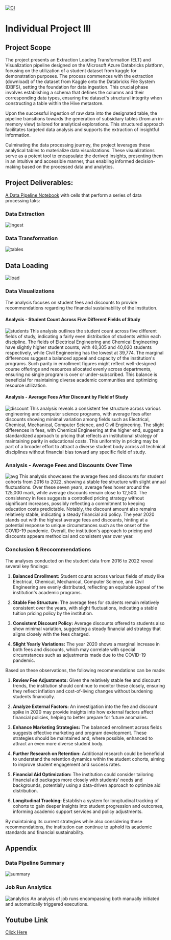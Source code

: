 [![CI](https://github.com/nogibjj/oo46_Mini_Proj_W11/actions/workflows/actions.yml/badge.svg)][def]

# Individual Project III

## Project Scope

The project presents an Extraction Loading Transformation (ELT) and Visualization pipeline designed on the Microsoft Azure Databricks platform, focusing on the utilization of a student dataset from kaggle for demonstration purposes. The process commences with the extraction (download) of the dataset from Kaggle onto the Databricks File System (DBFS), setting the foundation for data ingestion. This crucial phase involves establishing a schema that defines the columns and their corresponding data types, ensuring the dataset's structural integrity when constructing a table within the Hive metastore.

Upon the successful ingestion of raw data into the designated table, the pipeline transitions towards the generation of subsidiary tables (from an in-memory view) tailored for analytical explorations. This structured approach facilitates targeted data analysis and supports the extraction of insightful information.

Culminating the data processing journey, the project leverages these analytical tables to materialize data visualizations. These visualizations serve as a potent tool to encapsulate the derived insights, presenting them in an intuitive and accessible manner, thus enabling informed decision-making based on the processed data and analytics.

## Project Deliverables:

[A Data Pipeline Notebook](https://github.com/nogibjj/oo46_iProject_3/blob/main/notebook/Databricks_ETL_Pipeline.ipynb) with cells that perform a series of data processing taks:

### Data Extraction
![ingest](img/extract.png)

### Data Transformation
![tables](img/trans.png)

## Data Loading
![load](img/load.png)

### Data Visualizations
The analysis focuses on student fees and discounts to provide recommendations regarding the financial sustainability of the institution.

#### Analysis - Student Count Across Five Different Fields of Study
![students](img/image.png)
This analysis outlines the student count across five different fields of study, indicating a fairly even distribution of students within each discipline. The fields of Electrical Engineering and Chemical Engineering have slightly higher student counts, with 40,305 and 40,020 students respectively, while Civil Engineering has the lowest at 39,774. The marginal differences suggest a balanced appeal and capacity of the institution's programs. Such parity in enrollment figures might reflect well-designed course offerings and resources allocated evenly across departments, ensuring no single program is over or under-subscribed. This balance is beneficial for maintaining diverse academic communities and optimizing resource utilization.

#### Analysis - Average Fees After Discount by Field of Study
![discount](img/image1.png)
This analysis reveals a consistent fee structure across various engineering and computer science programs, with average fees after discounts showing minimal variation among fields such as Electrical, Chemical, Mechanical, Computer Science, and Civil Engineering. The slight differences in fees, with Chemical Engineering at the higher end, suggest a standardized approach to pricing that reflects an institutional strategy of maintaining parity in educational costs. This uniformity in pricing may be part of a broader effort to attract a diverse student body across all technical disciplines without financial bias toward any specific field of study.

### Analysis - Average Fees and Discounts Over Time
![avg](img/image2.png)
This analysis showcases the average fees and discounts for student cohorts from 2016 to 2022, showing a stable fee structure with slight annual fluctuations. Over these seven years, average fees hover around the 125,000 mark, while average discounts remain close to 12,500. The consistency in fees suggests a controlled pricing strategy without significant increases, possibly reflecting a commitment to keeping education costs predictable. Notably, the discount amount also remains relatively stable, indicating a steady financial aid policy. The year 2020 stands out with the highest average fees and discounts, hinting at a potential response to unique circumstances such as the onset of the COVID-19 pandemic. Overall, the institution's approach to pricing and discounts appears methodical and consistent year over year.

### Conclusion & Reccommendations
The analyses conducted on the student data from 2016 to 2022 reveal several key findings:

1. **Balanced Enrollment:** Student counts across various fields of study like Electrical, Chemical, Mechanical, Computer Science, and Civil Engineering are evenly distributed, reflecting an equitable appeal of the institution's academic programs.

2. **Stable Fee Structure:** The average fees for students remain relatively consistent over the years, with slight fluctuations, indicating a stable tuition pricing policy by the institution.

2. **Consistent Discount Policy:** Average discounts offered to students also show minimal variation, suggesting a steady financial aid strategy that aligns closely with the fees charged.

3. **Slight Yearly Variations:** The year 2020 shows a marginal increase in both fees and discounts, which may correlate with special circumstances such as adjustments made due to the COVID-19 pandemic.

Based on these observations, the following recommendations can be made:

1. **Review Fee Adjustments:** Given the relatively stable fee and discount trends, the institution should continue to monitor these closely, ensuring they reflect inflation and cost-of-living changes without burdening students financially.

2. **Analyze External Factors:** An investigation into the fee and discount spike in 2020 may provide insights into how external factors affect financial policies, helping to better prepare for future anomalies.

3. **Enhance Marketing Strategies:** The balanced enrollment across fields suggests effective marketing and program development. These strategies should be maintained and, where possible, enhanced to attract an even more diverse student body.

4. **Further Research on Retention:** Additional research could be beneficial to understand the retention dynamics within the student cohorts, aiming to improve student engagement and success rates.

5. **Financial Aid Optimization:** The institution could consider tailoring financial aid packages more closely with students' needs and backgrounds, potentially using a data-driven approach to optimize aid distribution.

6. **Longitudinal Tracking:** Establish a system for longitudinal tracking of cohorts to gain deeper insights into student progression and outcomes, informing academic support services and policy adjustments.

By maintaining its current strategies while also considering these recommendations, the institution can continue to uphold its academic standards and financial sustainability.

## Appendix
### Data Pipeline Summary
![summary](img/task.png)

### Job Run Analytics
![analytics](img/job.png)
An analysis of job runs encompassing both manually initiated and automatically triggered executions.

## Youtube Link
[Click Here]()

[def]: https://https://github.com/nogibjj/oo46_Mini_Proj_W11/actions/workflows/actions.yml
